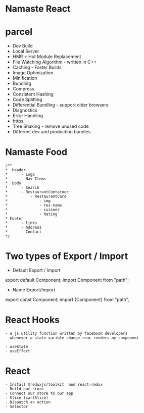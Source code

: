 # Namaste React

# parcel

-   Dev Build
-   Local Server
-   HMR = Hot Module Replacement
-   File Watching Algorithm - written in C++
-   Caching - Faster Builds
-   Image Optimization
-   Minification
-   Bundling
-   Compress
-   Consistent Hashing
-   Code Splitting
-   Differential Bundling - support older browsers
-   Diagnostics
-   Error Handling
-   https
-   Tree Shaking - remove unused code
-   Different dev and production bundles

# Namaste Food

    /**
    *  Header
    *      - Logo
    *      - Nav Items
    *  Body
    *      - Search
    *      - RestaurantContainer
    *          - RestaurantCard
    *              - img
    *              - res-name
    *              - cuisner
    *              - Rating
    * Footer
    *      - links
    *      - Address
    *      - Contact
    */

# Two types of Export / Import

-   Default Export / Import

export default Component;
import Component from "path";

-   Name Export/Import

export const Component;
import {Component} from "path";

# React Hooks

    - a js utility function written by facebook developers
    - whenever a state varible change reac renders my component

    - useState
    - useEffect

# React

    - Install @reduxjs/toolkit  and react-redux
    - Build our store
    - Connect our store to our app
    - Slice (cartSlice)
    - Dispatch an action
    - Selector
